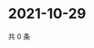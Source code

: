 # 2021-10-29

共 0 条

<!-- BEGIN WEIBO -->
<!-- 最后更新时间 Fri Oct 29 2021 11:09:21 GMT+0800 (China Standard Time) -->

<!-- END WEIBO -->
